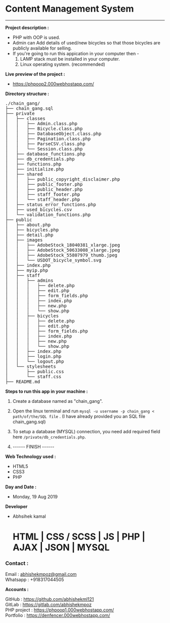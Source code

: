 # Content Management System
<hr>
 
**Project description :**

  - PHP with OOP is used.
  - Admin can Add details of used/new bicycles so that those bicycles are publicly available for selling.
  - If you're going to run this appication in your computer then -  
     1. LAMP stack must be installed in your computer.
     2. Linux operating system. (recommended)
 
   
**Live preview of the  project :**
  
  - https://phpoop2.000webhostapp.com/ 
  
**Directory structure :**
<pre>
./chain_gang/
├── chain_gang.sql
├── private
│   ├── classes
│   │   ├── Admin.class.php
│   │   ├── Bicycle.class.php
│   │   ├── DatabaseObject.class.php
│   │   ├── Pagination.class.php
│   │   ├── ParseCSV.class.php
│   │   └── Session.class.php
│   ├── database_functions.php
│   ├── db_credentials.php
│   ├── functions.php
│   ├── initialize.php
│   ├── shared
│   │   ├── public_copyright_disclaimer.php
│   │   ├── public_footer.php
│   │   ├── public_header.php
│   │   ├── staff_footer.php
│   │   └── staff_header.php
│   ├── status_error_functions.php
│   ├── used_bicycles.csv
│   └── validation_functions.php
├── public
│   ├── about.php
│   ├── bicycles.php
│   ├── detail.php
│   ├── images
│   │   ├── AdobeStock_18040381_xlarge.jpeg
│   │   ├── AdobeStock_50633008_xlarge.jpeg
│   │   ├── AdobeStock_55807979_thumb.jpeg
│   │   └── USDOT_bicycle_symbol.svg
│   ├── index.php
│   ├── myip.php
│   ├── staff
│   │   ├── admins
│   │   │   ├── delete.php
│   │   │   ├── edit.php
│   │   │   ├── form_fields.php
│   │   │   ├── index.php
│   │   │   ├── new.php
│   │   │   └── show.php
│   │   ├── bicycles
│   │   │   ├── delete.php
│   │   │   ├── edit.php
│   │   │   ├── form_fields.php
│   │   │   ├── index.php
│   │   │   ├── new.php
│   │   │   └── show.php
│   │   ├── index.php
│   │   ├── login.php
│   │   └── logout.php
│   └── stylesheets
│       ├── public.css
│       └── staff.css
├── README.md
</pre>

**Steps to run this app in your machine :**

  1. Create a database named as "chain_gang".
  2. Open the linux terminal and run `mysql -u username -p chain_gang < path/of/the/SQL file` . (I have already provided you an SQL file chain_gang.sql)

  3. To setup a database (MYSQL) connection, you need add required field here `/private/db_credentials.php`.
  4. ------ FINISH ------
  
 
**Web Technology used :**

  - HTML5
  - CSS3
  - PHP

**Day and Date :**

  - Monday, 19 Aug 2019
  
  
**Developer**

  - Abhsihek kamal
	# HTML | CSS / SCSS | JS | PHP | AJAX | JSON | MYSQL
  
### Contact :
Email       : abhishekmpoz@gmail.com  
Whatsapp    : +918317044505

**Accounts :**  

GitHub : https://github.com/abhishekml121  
GitLab : https://gitlab.com/abhishekmpoz  
PHP project : https://phpoop1.000webhostapp.com/  
Portfolio : https://denfencer.000webhostapp.com/  

